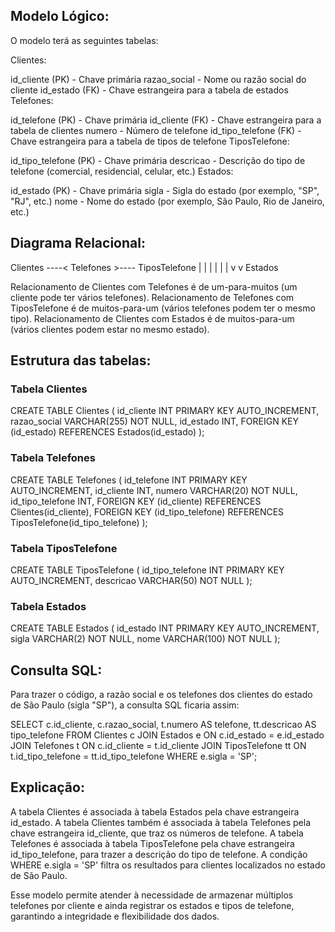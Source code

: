 
## Modelo Lógico:
O modelo terá as seguintes tabelas:

Clientes:

id_cliente (PK) - Chave primária
razao_social - Nome ou razão social do cliente
id_estado (FK) - Chave estrangeira para a tabela de estados
Telefones:

id_telefone (PK) - Chave primária
id_cliente (FK) - Chave estrangeira para a tabela de clientes
numero - Número de telefone
id_tipo_telefone (FK) - Chave estrangeira para a tabela de tipos de telefone
TiposTelefone:

id_tipo_telefone (PK) - Chave primária
descricao - Descrição do tipo de telefone (comercial, residencial, celular, etc.)
Estados:

id_estado (PK) - Chave primária
sigla - Sigla do estado (por exemplo, "SP", "RJ", etc.)
nome - Nome do estado (por exemplo, São Paulo, Rio de Janeiro, etc.)

## Diagrama Relacional:

Clientes ----< Telefones >---- TiposTelefone
   |                            |
   |                            |
   |                            |
   v                            v
Estados

Relacionamento de Clientes com Telefones é de um-para-muitos (um cliente pode ter vários telefones).
Relacionamento de Telefones com TiposTelefone é de muitos-para-um (vários telefones podem ter o mesmo tipo).
Relacionamento de Clientes com Estados é de muitos-para-um (vários clientes podem estar no mesmo estado).

## Estrutura das tabelas:

### Tabela Clientes
CREATE TABLE Clientes (
    id_cliente INT PRIMARY KEY AUTO_INCREMENT,
    razao_social VARCHAR(255) NOT NULL,
    id_estado INT,
    FOREIGN KEY (id_estado) REFERENCES Estados(id_estado)
);

### Tabela Telefones
CREATE TABLE Telefones (
    id_telefone INT PRIMARY KEY AUTO_INCREMENT,
    id_cliente INT,
    numero VARCHAR(20) NOT NULL,
    id_tipo_telefone INT,
    FOREIGN KEY (id_cliente) REFERENCES Clientes(id_cliente),
    FOREIGN KEY (id_tipo_telefone) REFERENCES TiposTelefone(id_tipo_telefone)
);

### Tabela TiposTelefone
CREATE TABLE TiposTelefone (
    id_tipo_telefone INT PRIMARY KEY AUTO_INCREMENT,
    descricao VARCHAR(50) NOT NULL
);

### Tabela Estados
CREATE TABLE Estados (
    id_estado INT PRIMARY KEY AUTO_INCREMENT,
    sigla VARCHAR(2) NOT NULL,
    nome VARCHAR(100) NOT NULL
);

## Consulta SQL:
Para trazer o código, a razão social e os telefones dos clientes do estado de São Paulo (sigla "SP"), a consulta SQL ficaria assim:

SELECT 
    c.id_cliente,
    c.razao_social,
    t.numero AS telefone,
    tt.descricao AS tipo_telefone
FROM 
    Clientes c
JOIN 
    Estados e ON c.id_estado = e.id_estado
JOIN 
    Telefones t ON c.id_cliente = t.id_cliente
JOIN 
    TiposTelefone tt ON t.id_tipo_telefone = tt.id_tipo_telefone
WHERE 
    e.sigla = 'SP';


## Explicação:
A tabela Clientes é associada à tabela Estados pela chave estrangeira id_estado.
A tabela Clientes também é associada à tabela Telefones pela chave estrangeira id_cliente, que traz os números de telefone.
A tabela Telefones é associada à tabela TiposTelefone pela chave estrangeira id_tipo_telefone, para trazer a descrição do tipo de telefone.
A condição WHERE e.sigla = 'SP' filtra os resultados para clientes localizados no estado de São Paulo.

Esse modelo permite atender à necessidade de armazenar múltiplos telefones por cliente e ainda registrar os estados e tipos de telefone, garantindo a integridade e flexibilidade dos dados.







